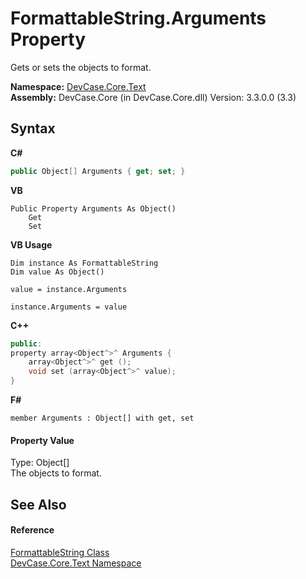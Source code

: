 # FormattableString.Arguments Property 
 

Gets or sets the objects to format.

**Namespace:**&nbsp;<a href="N_DevCase_Core_Text">DevCase.Core.Text</a><br />**Assembly:**&nbsp;DevCase.Core (in DevCase.Core.dll) Version: 3.3.0.0 (3.3)

## Syntax

**C#**<br />
``` C#
public Object[] Arguments { get; set; }
```

**VB**<br />
``` VB
Public Property Arguments As Object()
	Get
	Set
```

**VB Usage**<br />
``` VB Usage
Dim instance As FormattableString
Dim value As Object()

value = instance.Arguments

instance.Arguments = value
```

**C++**<br />
``` C++
public:
property array<Object^>^ Arguments {
	array<Object^>^ get ();
	void set (array<Object^>^ value);
}
```

**F#**<br />
``` F#
member Arguments : Object[] with get, set

```


#### Property Value
Type: Object[]<br />The objects to format.

## See Also


#### Reference
<a href="T_DevCase_Core_Text_FormattableString">FormattableString Class</a><br /><a href="N_DevCase_Core_Text">DevCase.Core.Text Namespace</a><br />